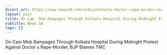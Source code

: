 ```yaml
---
direct_url: https://www.news18.com/india/kolkata-doctor-rape-murder-reclaim-the-night-protest-mob-vandalises-rg-kar-hospital-bjp-tmc-goons-tear-gas-cops-9016391.html
layout: post
title: On Cam  Mob Rampages Through Kolkata Hospital During Midnight Protest Against Doctor s Rape-Murder, BJP Blames TMC
subtitle: News 18
tags: []
---
```


On Cam  Mob Rampages Through Kolkata Hospital During Midnight Protest Against Doctor s Rape-Murder, BJP Blames TMC
